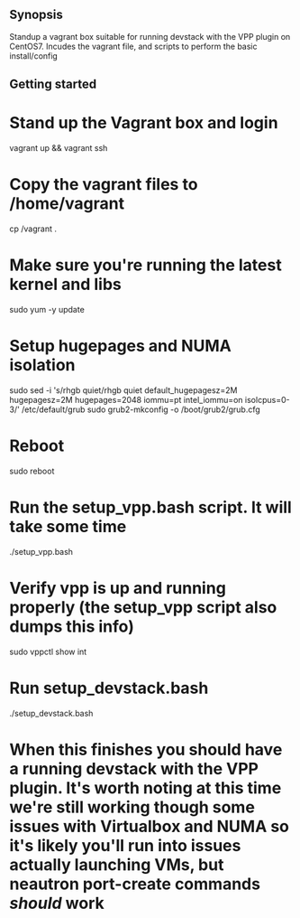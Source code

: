 ## Synopsis

Standup a vagrant box suitable for running devstack with the VPP plugin on CentOS7. Incudes the vagrant file, and scripts
to perform the basic install/config

## Getting started

# Stand up the Vagrant box and login
vagrant up && vagrant ssh

# Copy the vagrant files to /home/vagrant
cp /vagrant .

# Make sure you're running the latest kernel and libs
sudo yum -y update

# Setup hugepages and NUMA isolation
sudo sed -i 's/rhgb quiet/rhgb quiet default_hugepagesz=2M hugepagesz=2M hugepages=2048 iommu=pt intel_iommu=on isolcpus=0-3/' /etc/default/grub
sudo grub2-mkconfig -o /boot/grub2/grub.cfg

# Reboot
sudo reboot

# Run the setup_vpp.bash script. It will take some time
./setup_vpp.bash

# Verify vpp is up and running properly (the setup_vpp script also dumps this info)
sudo vppctl show int

# Run setup_devstack.bash
./setup_devstack.bash

# When this finishes you should have a running devstack with the VPP plugin. It's worth noting at this time we're still working though some issues with Virtualbox and NUMA so it's likely you'll run into issues actually launching VMs, but neautron port-create commands *should* work
